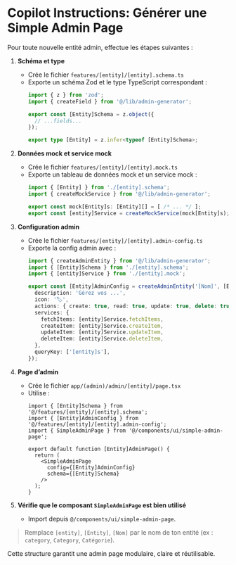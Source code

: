 # Copilot Instructions: Générer une Simple Admin Page

Pour toute nouvelle entité admin, effectue les étapes suivantes :

1. **Schéma et type**
   - Crée le fichier `features/[entity]/[entity].schema.ts`
   - Exporte un schéma Zod et le type TypeScript correspondant :
     ```ts
     import { z } from 'zod';
     import { createField } from '@/lib/admin-generator';

     export const [Entity]Schema = z.object({
       // ...fields...
     });

     export type [Entity] = z.infer<typeof [Entity]Schema>;
     ```

2. **Données mock et service mock**
   - Crée le fichier `features/[entity]/[entity].mock.ts`
   - Exporte un tableau de données mock et un service mock :
     ```ts
     import { [Entity] } from './[entity].schema';
     import { createMockService } from '@/lib/admin-generator';

     export const mock[Entity]s: [Entity][] = [ /* ... */ ];
     export const [entity]Service = createMockService(mock[Entity]s);
     ```

3. **Configuration admin**
   - Crée le fichier `features/[entity]/[entity].admin-config.ts`
   - Exporte la config admin avec :
     ```ts
     import { createAdminEntity } from '@/lib/admin-generator';
     import { [Entity]Schema } from './[entity].schema';
     import { [entity]Service } from './[entity].mock';

     export const [Entity]AdminConfig = createAdminEntity('[Nom]', [Entity]Schema, {
       description: 'Gérez vos ...',
       icon: '🏷️',
       actions: { create: true, read: true, update: true, delete: true, bulk: false, export: false },
       services: {
         fetchItems: [entity]Service.fetchItems,
         createItem: [entity]Service.createItem,
         updateItem: [entity]Service.updateItem,
         deleteItem: [entity]Service.deleteItem,
       },
       queryKey: ['[entity]s'],
     });
     ```

4. **Page d’admin**
   - Crée le fichier `app/(admin)/admin/[entity]/page.tsx`
   - Utilise :
     ```tsx
     import { [Entity]Schema } from '@/features/[entity]/[entity].schema';
     import { [Entity]AdminConfig } from '@/features/[entity]/[entity].admin-config';
     import { SimpleAdminPage } from '@/components/ui/simple-admin-page';

     export default function [Entity]AdminPage() {
       return (
         <SimpleAdminPage
           config={[Entity]AdminConfig}
           schema={[Entity]Schema}
         />
       );
     }
     ```

5. **Vérifie que le composant `SimpleAdminPage` est bien utilisé**  
   - Import depuis `@/components/ui/simple-admin-page`.

> Remplace `[entity]`, `[Entity]`, `[Nom]` par le nom de ton entité (ex : `category`, `Category`, `Catégorie`).

Cette structure garantit une admin page modulaire, claire et réutilisable.
